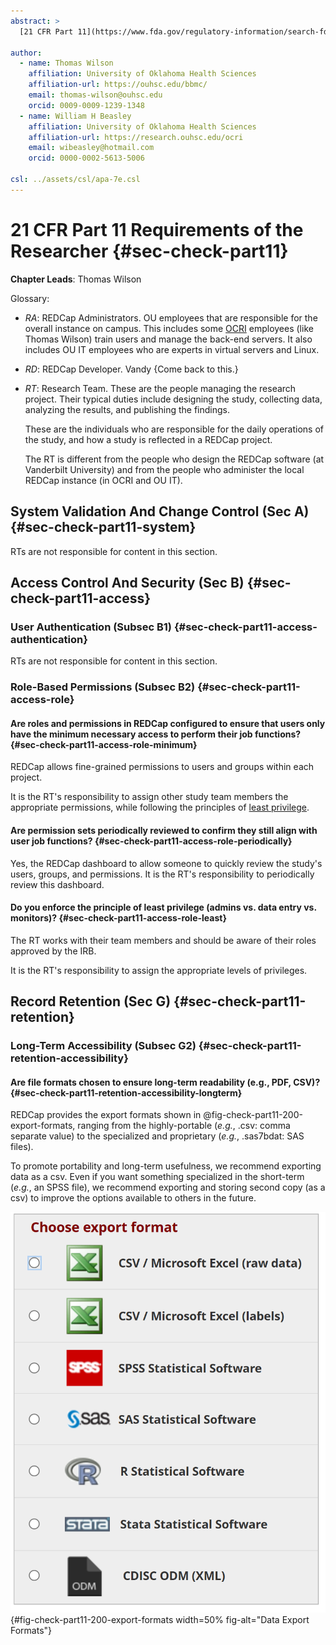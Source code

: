```yaml
---
abstract: >
  [21 CFR Part 11](https://www.fda.gov/regulatory-information/search-fda-guidance-documents/part-11-electronic-records-electronic-signatures-scope-and-application) is required of some OU REDCap projects, notably the projects containing data from clinical trials.  This chapter describes the elements that a research team  (RT; _i.e._, not Vanderbilt or OU's OCRI) is responsible for.

author:
  - name: Thomas Wilson
    affiliation: University of Oklahoma Health Sciences
    affiliation-url: https://ouhsc.edu/bbmc/
    email: thomas-wilson@ouhsc.edu
    orcid: 0009-0009-1239-1348
  - name: William H Beasley
    affiliation: University of Oklahoma Health Sciences
    affiliation-url: https://research.ouhsc.edu/ocri
    email: wibeasley@hotmail.com
    orcid: 0000-0002-5613-5006

csl: ../assets/csl/apa-7e.csl
---
```


# 21 CFR Part 11 Requirements of the Researcher {#sec-check-part11}

**Chapter Leads**: Thomas Wilson

Glossary:

* _RA_: REDCap Administrators.
  OU employees that are responsible for the overall instance on campus.
  This includes some [OCRI](https://research.ouhsc.edu/ocri) employees (like Thomas Wilson)
  train users and manage the back-end servers.
  It also includes OU IT employees who are experts in virtual servers and Linux.

* _RD_: REDCap Developer. Vandy {Come back to this.}

* _RT_: Research Team.
  These are the people managing the research project.
  Their typical duties include designing the study, collecting data, analyzing the results, and publishing the findings.

  These are the individuals who are responsible for the daily operations of the study,
  and how a study is reflected in a REDCap project.

  The RT is different from the people who design the REDCap software (at Vanderbilt University) and
  from the people who administer the local REDCap instance (in OCRI and OU IT).

## System Validation And Change Control (Sec A) {#sec-check-part11-system}

RTs are not responsible for content in this section.

## Access Control And Security (Sec B) {#sec-check-part11-access}

### User Authentication (Subsec B1) {#sec-check-part11-access-authentication}

RTs are not responsible for content in this section.

### Role-Based Permissions (Subsec B2) {#sec-check-part11-access-role}

#### Are roles and permissions in REDCap configured to ensure that users only have the minimum necessary access to perform their job functions? {#sec-check-part11-access-role-minimum}

REDCap allows fine-grained permissions to users and groups within each project.

It is the RT's responsibility to assign other study team members the appropriate permissions,
while following the principles of [least privilege](https://en.wikipedia.org/wiki/Principle_of_least_privilege).

#### Are permission sets periodically reviewed to confirm they still align with user job functions? {#sec-check-part11-access-role-periodically}

Yes, the REDCap dashboard to allow someone to quickly review the study's users, groups, and permissions.
It is the RT's responsibility to periodically review this dashboard.

#### Do you enforce the principle of least privilege (admins vs. data entry vs. monitors)? {#sec-check-part11-access-role-least}

The RT works with their team members and should be aware of their roles approved by the IRB.

It is the RT's responsibility to assign the appropriate levels of privileges.

## Record Retention (Sec G) {#sec-check-part11-retention}

### Long-Term Accessibility (Subsec G2) {#sec-check-part11-retention-accessibility}

#### Are file formats chosen to ensure long-term readability (e.g., PDF, CSV)?{#sec-check-part11-retention-accessibility-longterm}

REDCap provides the export formats shown in @fig-check-part11-200-export-formats,
ranging from the highly-portable (_e.g._, .csv: comma separate value)
to the specialized and proprietary (_e.g._, .sas7bdat: SAS files).

To promote portability and long-term usefulness,
we recommend exporting data as a csv.
Even if you want something specialized in the short-term (_e.g._, an SPSS file),
we recommend exporting and storing second copy (as a csv) to improve the options available
to others in the future.

![Data Export Formats.](images/part11/fig-check-part11-200-export-formats.png){#fig-check-part11-200-export-formats width=50% fig-alt="Data Export Formats"}
